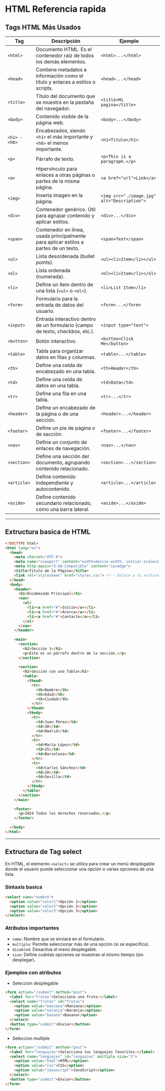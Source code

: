 # HTML Referencia rapida
## Tags HTML Más Usados

| Tag          | Descripción                                                                            | Ejemplo                                      |
|--------------|----------------------------------------------------------------------------------------|----------------------------------------------|
| `<html>`     | Documento HTML. Es el contenedor raíz de todos los demás elementos.                    | `<html>...</html>`                           |
| `<head>`     | Contiene metadatos e información como el título y enlaces a estilos o scripts.         | `<head>...</head>`                           |
| `<title>`    | Título del documento que se muestra en la pestaña del navegador.                       | `<title>Mi pagina</title>`                   |
| `<body>`     | Contenido visible de la página web.                                                    | `<body>...</body>`                           |
| `<h1> - <h6>`| Encabezados, siendo `<h1>` el más importante y `<h6>` el menos importante.             | `<h1>Titulo</h1>`                            |
| `<p>`        | Párrafo de texto.                                                                      | `<p>This is a paragraph.</p>`                |
| `<a>`        | Hipervínculo para enlaces a otras páginas o partes de la misma página.                 | `<a href="url">Link</a>`                     |
| `<img>`      | Inserta imagen en la página.                                                           | `<img src="./image.jpg" alt="Description">`  |
| `<div>`      | Contenedor genérico. Útil para agrupar contenido y aplicar estilos.                    | `<div>...</div>`                             |
| `<span>`     | Contenedor en línea, usada principalmente para aplicar estilos a partes de un texto.   | `<span>Text</span>`                          |
| `<ul>`       | Lista desordenada (bullet points).                                                     | `<ul><li>Item</li></ul>`                     |
| `<ol>`       | Lista ordenada (numerada).                                                             | `<ol><li>Item</li></ol>`                     |
| `<li>`       | Define un ítem dentro de una lista (`<ul>` o `<ol>`).                                  | `<li>List Item</li>`                         |
| `<form>`     | Formulario para la entrada de datos del usuario.                                       | `<form>...</form>`                           |
| `<input>`    | Entrada interactivo dentro de un formulario (campo de texto, checkbox, etc.).          | `<input type="text">`                        |
| `<button>`   | Botón interactivo.                                                                     | `<button>Click Me</button>`                  |
| `<table>`    | Tabla para organizar datos en filas y columnas.                                        | `<table>...</table>`                         |
| `<th>`       | Define una celda de encabezado en una tabla.                                           | `<th>Header</th>`                            |
| `<td>`       | Define una celda de datos en una tabla.                                                | `<td>Data</td>`                              |
| `<tr>`       | Define una fila en una tabla.                                                          | `<tr>...</tr>`                               |
| `<header>`   | Define un encabezado de la página o de una sección.                                    | `<header>...</header>`                       |
| `<footer>`   | Define un pie de página o de sección.                                                  | `<footer>...</footer>`                       |
| `<nav>`      | Define un conjunto de enlaces de navegación.                                           | `<nav>...</nav>`                             |
| `<section>`  | Define una sección del documento, agrupando contenido relacionado.                     | `<section>...</section>`                     |
| `<article>`  | Define contenido independiente y autocontenido.                                        | `<article>...</article>`                     |
| `<aside>`    | Define contenido secundario relacionado, como una barra lateral.                       | `<aside>...</aside>`                         |

---
## Extructura basica de HTML
```html
<!DOCTYPE html>
<html lang="es">
  <head>
    <meta charset="UTF-8">
    <meta name="viewport" content="width=device-width, initial-scale=1.0">
    <meta http-equiv="X-UA-Compatible" content="ie=edge">
    <title>Título de la Página</title>
    <link rel="stylesheet" href="styles.css"> <!-- Enlace a tu archivo CSS -->
  </head>
  <body>
    <header>
      <h1>Encabezado Principal</h1>
      <nav>
        <ul>
          <li><a href="#">Inicio</a></li>
          <li><a href="#">Acerca</a></li>
          <li><a href="#">Contacto</a></li>
        </ul>
      </nav>
    </header>
  
    <main>
      <section>
        <h2>Sección 1</h2>
        <p>Este es un párrafo dentro de la sección.</p>
      </section>
      
      <section>
        <h2>Sección con una Tabla</h2>
        <table>
          <thead>
            <tr>
              <th>Nombre</th>
              <th>Edad</th>
              <th>Ciudad</th>
            </tr>
          </thead>
          <tbody>
            <tr>
              <td>Juan Pérez</td>
              <td>30</td>
              <td>Madrid</td>
            </tr>
            <tr>
              <td>María López</td>
              <td>25</td>
              <td>Barcelona</td>
            </tr>
            <tr>
              <td>Carlos Sánchez</td>
              <td>28</td>
              <td>Sevilla</td>
            </tr>
          </tbody>
        </table>
      </section>
    </main>
  
    <footer>
      <p>2024 Todos los derechos reservados.</p>
    </footer>
  
  </body>
</html>
```
---
## Extructura de Tag select
En HTML, el elemento `<select>` se utiliza para crear un menú desplegable donde el usuario puede seleccionar una opción o varias opciones de una lista.
### Sintaxis basica
```html
<select name="nombre">
  <option value="valor1">Opción 1</option>
  <option value="valor2">Opción 2</option>
  <option value="valor3">Opción 3</option>
</select>
```
### Atributos importantes
- `name`: Nombre que se enviará en el formulario.
- `multiple`: Permite seleccionar más de una opción (si se especifica).
- `disabled`: Desactiva el menú desplegable.
- `size`: Define cuántas opciones se muestran al mismo tiempo (sin desplegar).

### Ejemplos con atributos
- Seleccion desplegable
```html
<form action="/submit" method="post">
  <label for="frutas">Selecciona una fruta:</label>
  <select name="frutas" id="frutas">
    <option value="manzana">Manzana</option>
    <option value="naranja">Naranja</option>
    <option value="banana">Banana</option>
  </select>
  <button type="submit">Enviar</button>
</form>
```
- Seleccion multiple
```html
<form action="/submit" method="post">
  <label for="lenguajes">Selecciona tus lenguajes favoritos:</label>
  <select name="lenguajes" id="lenguajes" multiple size="3">
    <option value="html">HTML</option>
    <option value="css">CSS</option>
    <option value="javascript">JavaScript</option>
  </select>
  <button type="submit">Enviar</button>
</form>
```
